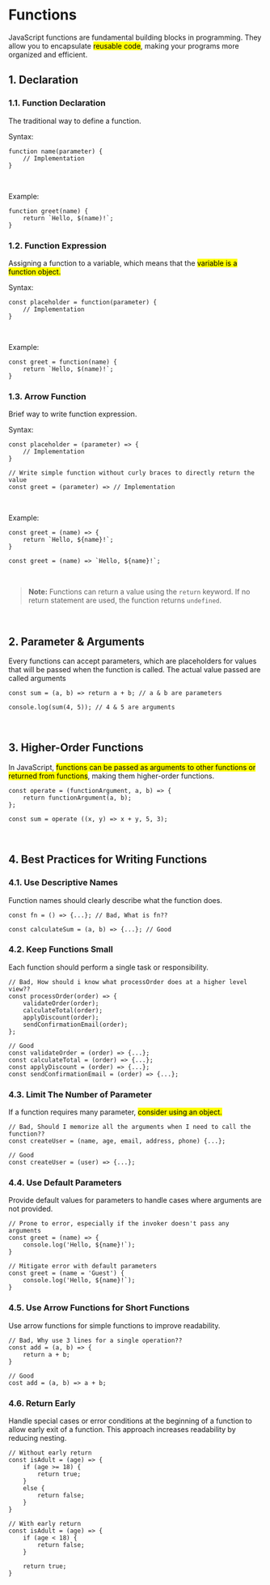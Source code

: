 # Functions
JavaScript functions are fundamental building blocks in programming. They allow you to encapsulate <mark>reusable code</mark>, making your programs more organized and efficient.

## 1. Declaration
### 1.1. Function Declaration
The traditional way to define a function.

Syntax:
```
function name(parameter) {
    // Implementation
}
```
<br>

Example:
```
function greet(name) {
    return `Hello, $(name)!`;
}
```

### 1.2. Function Expression
Assigning a function to a variable, which means that the <mark>variable is a function object.</mark>

Syntax:
```
const placeholder = function(parameter) {
    // Implementation
}
```
<br>

Example:
```
const greet = function(name) {
    return `Hello, $(name)!`;
}
```

### 1.3. Arrow Function
Brief way to write function expression.

Syntax:
```
const placeholder = (parameter) => {
    // Implementation
}

// Write simple function without curly braces to directly return the value
const greet = (parameter) => // Implementation
```
<br>

Example:
```
const greet = (name) => {
    return `Hello, ${name}!`;
}

const greet = (name) => `Hello, ${name}!`;
```

<br>

> **Note:** Functions can return a value using the `return` keyword. If no return statement are used, the function returns `undefined`.

<br>

## 2. Parameter & Arguments
Every functions can accept parameters, which are placeholders for values that will be passed when the function is called. The actual value passed are called arguments
```
const sum = (a, b) => return a + b; // a & b are parameters

console.log(sum(4, 5)); // 4 & 5 are arguments
```
<br>

## 3. Higher-Order Functions
In JavaScript, <mark>functions can be passed as arguments to other functions or returned from functions</mark>, making them higher-order functions.

```
const operate = (functionArgument, a, b) => {
    return functionArgument(a, b);
};

const sum = operate ((x, y) => x + y, 5, 3);
```
<br>

## 4. Best Practices for Writing Functions

### 4.1. Use Descriptive Names
Function names should clearly describe what the function does.
```
const fn = () => {...}; // Bad, What is fn??

const calculateSum = (a, b) => {...}; // Good
```

### 4.2. Keep Functions Small
Each function should perform a single task or responsibility.
```
// Bad, How should i know what processOrder does at a higher level view??
const processOrder(order) => {
    validateOrder(order);
    calculateTotal(order);
    applyDiscount(order);
    sendConfirmationEmail(order);
};

// Good
const validateOrder = (order) => {...};
const calculateTotal = (order) => {...};
const applyDiscount = (order) => {...};
const sendConfirmationEmail = (order) => {...};
```

### 4.3. Limit The Number of Parameter
If a function requires many parameter, <mark>consider using an object.</mark>
```
// Bad, Should I memorize all the arguments when I need to call the function??
const createUser = (name, age, email, address, phone) {...};

// Good
const createUser = (user) => {...};
```

### 4.4. Use Default Parameters
Provide default values for parameters to handle cases where arguments are not provided.
```
// Prone to error, especially if the invoker doesn't pass any arguments
const greet = (name) => {
    console.log('Hello, ${name}!`);
}

// Mitigate error with default parameters
const greet = (name = 'Guest') {
    console.log('Hello, ${name}!`);
}
```

### 4.5. Use Arrow Functions for Short Functions
Use arrow functions for simple functions to improve readability.
```
// Bad, Why use 3 lines for a single operation??
const add = (a, b) => {
    return a + b;
}

// Good
cost add = (a, b) => a + b;
```

### 4.6. Return Early
Handle special cases or error conditions at the beginning of a function to allow early exit of a function. This approach increases readability by reducing nesting.
```
// Without early return
const isAdult = (age) => {
    if (age >= 18) {
        return true;
    }
    else {
        return false;
    }
}

// With early return
const isAdult = (age) => {
    if (age < 18) {
        return false;
    }

    return true;
}
```
